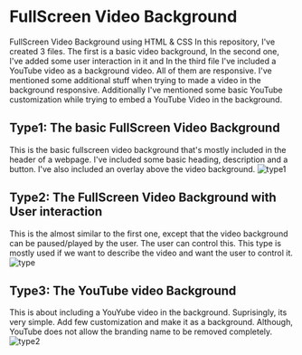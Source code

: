 # FullScreen Video Background
FullScreen Video Background using HTML &amp; CSS
In this repository, I've created 3 files. The first is a basic video background, In the second one, I've added some user interaction in it and In the third file I've included a YouTube video as a background video. All of them are responsive. I've mentioned some additional stuff when trying to made a video in the background responsive. Additionally I've mentioned some basic YouTube customization while trying to embed a YouTube Video in the background. 

## Type1: The basic FullScreen Video Background
This is the basic fullscreen video background that's mostly included in the header of a webpage. I've included some basic heading, description and a button. I've also included an overlay above the video background.
![type1](https://user-images.githubusercontent.com/39196039/40835125-2eda73ec-65b0-11e8-9975-edede15b7e9e.JPG)

## Type2: The FullScreen Video Background with User interaction
This is the almost similar to the first one, except that the video background can be paused/played by the user. The user can control this. This type is mostly used if we want to describe the video and want the user to control it.
![type](https://user-images.githubusercontent.com/39196039/40835124-2e6a2830-65b0-11e8-8dc3-b3ea13662bc6.JPG)

## Type3: The YouTube video Background
This is about including a YouYube video in the background. Suprisingly, its very simple. Add few customization and make it as a background. Although, YouTube does not allow the branding name to be removed completely. 
![type2](https://user-images.githubusercontent.com/39196039/40835126-2f37761e-65b0-11e8-90e3-f125753d9404.JPG)


